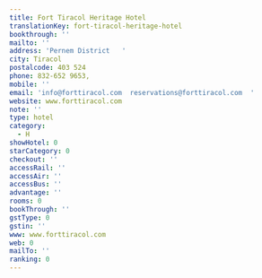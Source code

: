 ```yaml
---
title: Fort Tiracol Heritage Hotel
translationKey: fort-tiracol-heritage-hotel
bookthrough: ''
mailto: ''
address: 'Pernem District   '
city: Tiracol
postalcode: 403 524
phone: 832-652 9653,
mobile: ''
email: 'info@forttiracol.com  reservations@forttiracol.com  '
website: www.forttiracol.com
note: ''
type: hotel
category:
  - H
showHotel: 0
starCategory: 0
checkout: ''
accessRail: ''
accessAir: ''
accessBus: ''
advantage: ''
rooms: 0
bookThrough: ''
gstType: 0
gstin: ''
www: www.forttiracol.com
web: 0
mailTo: ''
ranking: 0
---
```







